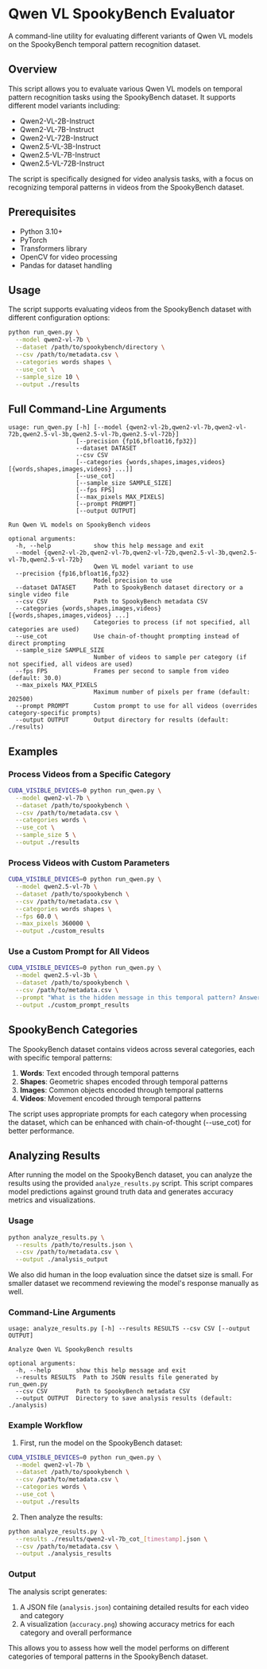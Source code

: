 # Qwen VL SpookyBench Evaluator

A command-line utility for evaluating different variants of Qwen VL models on the SpookyBench temporal pattern recognition dataset.

## Overview

This script allows you to evaluate various Qwen VL models on temporal pattern recognition tasks using the SpookyBench dataset. It supports different model variants including:

- Qwen2-VL-2B-Instruct
- Qwen2-VL-7B-Instruct
- Qwen2-VL-72B-Instruct
- Qwen2.5-VL-3B-Instruct
- Qwen2.5-VL-7B-Instruct
- Qwen2.5-VL-72B-Instruct

The script is specifically designed for video analysis tasks, with a focus on recognizing temporal patterns in videos from the SpookyBench dataset.

## Prerequisites

- Python 3.10+
- PyTorch
- Transformers library
- OpenCV for video processing
- Pandas for dataset handling

## Usage

The script supports evaluating videos from the SpookyBench dataset with different configuration options:

```bash
python run_qwen.py \
  --model qwen2-vl-7b \
  --dataset /path/to/spookybench/directory \
  --csv /path/to/metadata.csv \
  --categories words shapes \
  --use_cot \
  --sample_size 10 \
  --output ./results
```

## Full Command-Line Arguments

```
usage: run_qwen.py [-h] [--model {qwen2-vl-2b,qwen2-vl-7b,qwen2-vl-72b,qwen2.5-vl-3b,qwen2.5-vl-7b,qwen2.5-vl-72b}] 
                   [--precision {fp16,bfloat16,fp32}] 
                   --dataset DATASET 
                   --csv CSV 
                   [--categories {words,shapes,images,videos} [{words,shapes,images,videos} ...]] 
                   [--use_cot] 
                   [--sample_size SAMPLE_SIZE] 
                   [--fps FPS] 
                   [--max_pixels MAX_PIXELS] 
                   [--prompt PROMPT] 
                   [--output OUTPUT]

Run Qwen VL models on SpookyBench videos

optional arguments:
  -h, --help            show this help message and exit
  --model {qwen2-vl-2b,qwen2-vl-7b,qwen2-vl-72b,qwen2.5-vl-3b,qwen2.5-vl-7b,qwen2.5-vl-72b}
                        Qwen VL model variant to use
  --precision {fp16,bfloat16,fp32}
                        Model precision to use
  --dataset DATASET     Path to SpookyBench dataset directory or a single video file
  --csv CSV             Path to SpookyBench metadata CSV
  --categories {words,shapes,images,videos} [{words,shapes,images,videos} ...]
                        Categories to process (if not specified, all categories are used)
  --use_cot             Use chain-of-thought prompting instead of direct prompting
  --sample_size SAMPLE_SIZE
                        Number of videos to sample per category (if not specified, all videos are used)
  --fps FPS             Frames per second to sample from video (default: 30.0)
  --max_pixels MAX_PIXELS
                        Maximum number of pixels per frame (default: 202500)
  --prompt PROMPT       Custom prompt to use for all videos (overrides category-specific prompts)
  --output OUTPUT       Output directory for results (default: ./results)
```

## Examples

### Process Videos from a Specific Category

```bash
CUDA_VISIBLE_DEVICES=0 python run_qwen.py \
  --model qwen2-vl-7b \
  --dataset /path/to/spookybench \
  --csv /path/to/metadata.csv \
  --categories words \
  --use_cot \
  --sample_size 5 \
  --output ./results
```

### Process Videos with Custom Parameters

```bash
CUDA_VISIBLE_DEVICES=0 python run_qwen.py \
  --model qwen2.5-vl-7b \
  --dataset /path/to/spookybench \
  --csv /path/to/metadata.csv \
  --categories words shapes \
  --fps 60.0 \
  --max_pixels 360000 \
  --output ./custom_results
```

### Use a Custom Prompt for All Videos

```bash
CUDA_VISIBLE_DEVICES=0 python run_qwen.py \
  --model qwen2.5-vl-3b \
  --dataset /path/to/spookybench \
  --csv /path/to/metadata.csv \
  --prompt "What is the hidden message in this temporal pattern? Answer with just the message." \
  --output ./custom_prompt_results
```

## SpookyBench Categories

The SpookyBench dataset contains videos across several categories, each with specific temporal patterns:

1. **Words**: Text encoded through temporal patterns
2. **Shapes**: Geometric shapes encoded through temporal patterns
3. **Images**: Common objects encoded through temporal patterns
4. **Videos**: Movement encoded through temporal patterns

The script uses appropriate prompts for each category when processing the dataset, which can be enhanced with chain-of-thought (--use_cot) for better performance.

## Analyzing Results

After running the model on the SpookyBench dataset, you can analyze the results using the provided `analyze_results.py` script. This script compares model predictions against ground truth data and generates accuracy metrics and visualizations.

### Usage

```bash
python analyze_results.py \
  --results /path/to/results.json \
  --csv /path/to/metadata.csv \
  --output ./analysis_output
```
We also did human in the loop evaluation since the datset size is small. For smaller dataset we recommend reviewing the model's response manually as well.
### Command-Line Arguments

```
usage: analyze_results.py [-h] --results RESULTS --csv CSV [--output OUTPUT]

Analyze Qwen VL SpookyBench results

optional arguments:
  -h, --help       show this help message and exit
  --results RESULTS  Path to JSON results file generated by run_qwen.py
  --csv CSV        Path to SpookyBench metadata CSV
  --output OUTPUT  Directory to save analysis results (default: ./analysis)
```

### Example Workflow

1. First, run the model on the SpookyBench dataset:

```bash
CUDA_VISIBLE_DEVICES=0 python run_qwen.py \
  --model qwen2-vl-7b \
  --dataset /path/to/spookybench \
  --csv /path/to/metadata.csv \
  --categories words \
  --use_cot \
  --output ./results
```

2. Then analyze the results:

```bash
python analyze_results.py \
  --results ./results/qwen2-vl-7b_cot_[timestamp].json \
  --csv /path/to/metadata.csv \
  --output ./analysis_results
```

### Output

The analysis script generates:

1. A JSON file (`analysis.json`) containing detailed results for each video and category
2. A visualization (`accuracy.png`) showing accuracy metrics for each category and overall performance

This allows you to assess how well the model performs on different categories of temporal patterns in the SpookyBench dataset.
